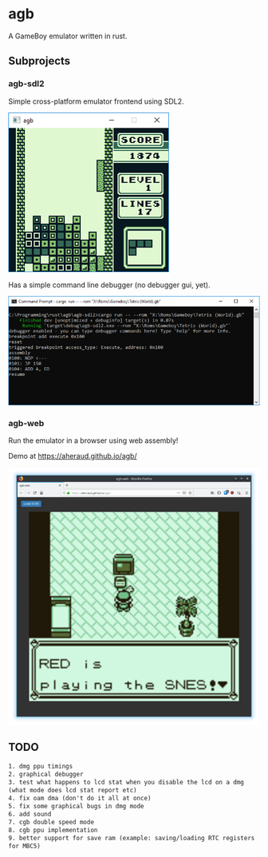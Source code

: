 # agb

A GameBoy emulator written in rust.

## Subprojects

### agb-sdl2

Simple cross-platform emulator frontend using SDL2.

![alt text](images/agb-sdl2-tetris.png "screenshot of Tetris running in agb-sdl2")

Has a simple command line debugger (no debugger gui, yet).

![alt text](images/agb-sdl2-debugger.png "screenshot of agb-sdl2's textual debugger")

### agb-web

Run the emulator in a browser using web assembly!

Demo at https://aheraud.github.io/agb/

![alt text](images/agb-web-pokemon.png "screenshot of Pokemon Red running in a browser using agb-web")

## TODO

    1. dmg ppu timings
    2. graphical debugger
    3. test what happens to lcd stat when you disable the lcd on a dmg (what mode does lcd stat report etc)
    4. fix oam dma (don't do it all at once)
    5. fix some graphical bugs in dmg mode
    6. add sound
    7. cgb double speed mode
    8. cgb ppu implementation
	9. better support for save ram (example: saving/loading RTC registers for MBC5)

